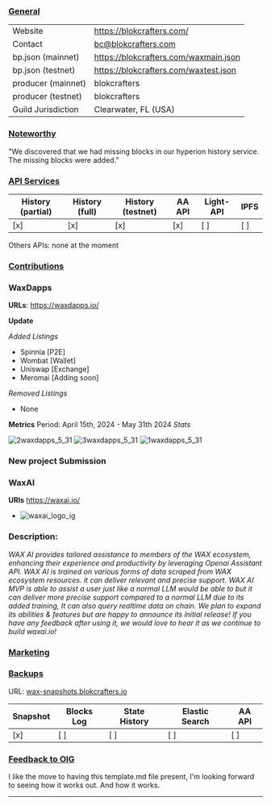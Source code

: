 ### <ins>General</ins>

|  |  |
| --- | --- |
| Website | https://blokcrafters.com/ |
| Contact | bc@blokcrafters.com |
| bp.json (mainnet) | https://blokcrafters.com/waxmain.json |
| bp.json (testnet) | https://blokcrafters.com/waxtest.json |
| producer (mainnet) | blokcrafters |
| producer (testnet) | blokcrafters |
| Guild Jurisdiction | Clearwater, FL (USA) |

### <ins>Noteworthy</ins>

"We discovered that we had missing blocks in our hyperion history service.  The missing blocks were added."

### <ins>API Services</ins>

| History (partial) | History (full) | History (testnet) | AA API | Light-API  | IPFS |
|--------|--------|--------|--------|--------|--------|
| [x] | [x] | [x] | [x] | [ ] | [ ] |

Others APIs: none at the moment

### <ins>Contributions</ins>

### WaxDapps

**URLs**: https://waxdapps.io/

**Update**

*Added Listings*
* Spinnia [P2E]
* Wombat [Wallet]
* Uniswap [Exchange]
* Meromai [Adding soon]


*Removed Listings*
* None

**Metrics**
Period: April 15th, 2024 - May 31th 2024
*Stats*

![2waxdapps_5_31](https://github.com/blokcrafters/waxguilds/assets/66744057/0ab84b80-d1b5-4cbc-bc0b-715d31d6c28c)
![3waxdapps_5_31](https://github.com/blokcrafters/waxguilds/assets/66744057/0f5bed25-b981-4f77-9ade-3005689c4c64)
![1waxdapps_5_31](https://github.com/blokcrafters/waxguilds/assets/66744057/ed1c708f-5382-41c0-8f7d-05ee7ac3a4af)

### New project Submission 
### WaxAI 

**URls** https://waxai.io/
- ![waxai_logo_ig](https://github.com/blokcrafters/waxguilds/assets/66744057/80e32ebd-2380-46f6-8240-82a066143742)

### Description:
*WAX AI provides tailored assistance to members of the WAX ecosystem, enhancing their experience and productivity by leveraging Openai Assistant API. WAX AI is trained on various forms of data scraped from WAX ecosystem resources. it can deliver relevant and precise support.
WAX AI MVP is able to assist a user just like a normal LLM would be able to but it can deliver more precise support compared to a normal LLM due to its added training, It can also query realtime data on chain. We plan to expand its abilities & features but are happy to announce its initial release! If you have any feedback after using it, we would love to hear it as we continue to build waxai.io!*

### <ins>Marketing</ins>



### <ins>Backups </ins>
URL: [wax-snapshots.blokcrafters.io](https://wax-snapshots.blokcrafters.io/)

| Snapshot | Blocks Log | State History | Elastic Search | AA API |
|--------|--------|--------|--------|--------|
| [x] | [ ] | [ ] | [ ] | [ ] |


### <ins>Feedback to OIG</ins>

I like the move to having this template.md file present, I'm looking forward to seeing how it works out.
And how it works.

----
